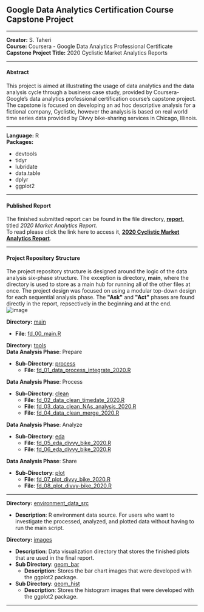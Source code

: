 ##  **Google Data Analytics Certification Course Capstone Project**

------------

**Creator:** S. Taheri <br/>
**Course:** Coursera - Google Data Analytics Professional Certificate <br/>
**Capstone Project Title:** 2020 Cyclistic Market Analytics Reports <br/>

------------

#### Abstract
This project is aimed at illustrating the usage of data analytics and the data analysis cycle through a business case study, provided by Coursera-Google’s data analytics professional certification course’s capstone project. The capstone is focused on developing an ad hoc descriptive analysis for a fictional company, Cyclistic, however the analysis is based on real world time series data provided by Divvy bike-sharing services in Chicago, Illinois.

------------
**Language:** R <br/>
**Packages:**
- devtools
- tidyr
- lubridate
- data.table
- dplyr
- ggplot2

------------

#### Published Report
The finished submitted report can be found in the file directory, [**report**](https://github.com/IncompleteCircle/Cyclistic/tree/main/report), titled *2020 Market Analytics Report.* <br/>
To read please click the link here to access it, [**2020 Cyclistic Market Analytics Report**](https://github.com/IncompleteCircle/Cyclistic/blob/main/report/Case%20Study%20Cyclists%20Marketing%20Analytics%20Report.pdf).

------------
#### Project Repository Structure
The project repository structure is designed around the logic of the data analysis six-phase structure. The exception is directory, **main**, where the directory is used to store as a main hub for running all of the other files at once. The project design was focused on using a modular top-down design for each sequential analysis phase. The **"Ask"** and **"Act"** phases are found directly in the report, repsectively in the beginning and at the end. <br/>
![image](https://user-images.githubusercontent.com/43623335/200609266-1c0c78ac-7c09-4cea-91e2-8535e9ebccac.png)

**Directory:** [main](https://github.com/IncompleteCircle/Cyclistic/tree/main/main)
- **File**: [fd_00_main.R](https://github.com/IncompleteCircle/Cyclistic/blob/main/main/fd_00_main.R)

**Directory:** [tools](https://github.com/IncompleteCircle/Cyclistic/tree/main/tools) <br/>
**Data Analysis Phase**: Prepare
- **Sub-Directory**: [process](https://github.com/IncompleteCircle/Cyclistic/tree/main/tools/process)
	- **File**: [fd_01_data_process_integrate_2020.R](https://github.com/IncompleteCircle/Cyclistic/blob/main/tools/process/fd_01_data_process_integrate_2020.R)

**Data Analysis Phase**: Process
- **Sub-Directory**: [clean](https://github.com/IncompleteCircle/Cyclistic/tree/main/tools/clean)
	- **File**: [fd_02_data_clean_timedate_2020.R](https://github.com/IncompleteCircle/Cyclistic/blob/main/tools/clean/fd_02_data_clean_timedate_2020.R)
	- **File**: [fd_03_data_clean_NAs_analysis_2020.R](https://github.com/IncompleteCircle/Cyclistic/blob/main/tools/clean/fd_03_data_clean_NAs_analysis_2020.R)
	- **File**: [fd_04_data_clean_merge_2020.R](https://github.com/IncompleteCircle/Cyclistic/blob/main/tools/clean/fd_04_data_clean_merge_2020.R)

**Data Analysis Phase**: Analyze
- **Sub-Directory**: [eda](https://github.com/IncompleteCircle/Cyclistic/tree/main/tools/eda)
	- **File**: [fd_05_eda_divvy_bike_2020.R](https://github.com/IncompleteCircle/Cyclistic/blob/main/tools/eda/fd_05_eda_divvy_bike_2020.R)
	- **File**: [fd_06_eda_divvy_bike_2020.R](https://github.com/IncompleteCircle/Cyclistic/blob/main/tools/eda/fd_06_eda_divvy_bike_2020.R)

**Data Analysis Phase**: Share
- **Sub-Directory**: [plot](https://github.com/IncompleteCircle/Cyclistic/tree/main/tools/plot)
	- **File**: [fd_07_plot_divvy_bike_2020.R](https://github.com/IncompleteCircle/Cyclistic/blob/main/tools/plot/fd_07_plot_divvy_bike_2020.R)
	- **File**: [fd_08_plot_divvy-bike_2020.R](https://github.com/IncompleteCircle/Cyclistic/blob/main/tools/plot/fd_08_plot_divvy_bike_2020.R)

------------

**Directory:** [environment_data_src](https://github.com/IncompleteCircle/Cyclistic/tree/main/environment_data_src)
- **Description**: R environment data source. For users who want to investigate the processed, analyzed, and plotted data without having to run the main script.

**Directory:** [images](https://github.com/IncompleteCircle/Cyclistic/tree/main/images)
- **Description**: Data visualization directory that stores the finished plots that are used in the final report.
- **Sub Directory**: [geom_bar](https://github.com/IncompleteCircle/Cyclistic/tree/main/images/geom_bar)
	- **Description**: Stores the bar chart images that were developed with the ggplot2 package.
- **Sub Directory**: [geom_hist](https://github.com/IncompleteCircle/Cyclistic/tree/main/images/geom_hist)
	- **Description**: Stores the histogram images that were developed with the ggplot2 package.
	
------------
